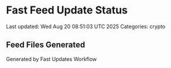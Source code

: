 # Fast Feed Update Status
Last updated: Wed Aug 20 08:51:03 UTC 2025
Categories: crypto

## Feed Files Generated

Generated by Fast Updates Workflow
